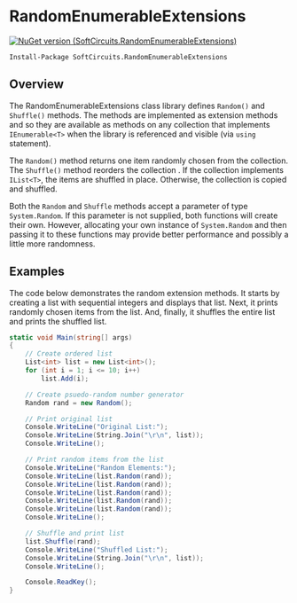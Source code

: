 # RandomEnumerableExtensions

[![NuGet version (SoftCircuits.RandomEnumerableExtensions)](https://img.shields.io/nuget/v/SoftCircuits.RandomEnumerableExtensions.svg?style=flat-square)](https://www.nuget.org/packages/SoftCircuits.RandomEnumerableExtensions/)

```
Install-Package SoftCircuits.RandomEnumerableExtensions
```

## Overview

The RandomEnumerableExtensions class library defines `Random()` and `Shuffle()` methods. The methods are implemented as extension methods and so they are available as methods on any collection that implements `IEnumerable<T>` when the library is referenced and visible (via `using` statement).

The `Random()` method returns one item randomly chosen from the collection. The `Shuffle()` method reorders the collection . If the collection implements `IList<T>`, the items are shuffled in place. Otherwise, the collection is copied and shuffled.

Both the `Random` and `Shuffle` methods accept a parameter of type `System.Random`. If this parameter is not supplied, both functions will create their own. However, allocating your own instance of `System.Random` and then passing it to these functions may provide better performance and possibly a little more randomness.

## Examples

The code below demonstrates the random extension methods. It starts by creating a list with sequential integers and displays that list. Next, it prints randomly chosen items from the list. And, finally, it shuffles the entire list and prints the shuffled list.

```cs
static void Main(string[] args)
{
    // Create ordered list
    List<int> list = new List<int>();
    for (int i = 1; i <= 10; i++)
        list.Add(i);

    // Create psuedo-random number generator
    Random rand = new Random();

    // Print original list
    Console.WriteLine("Original List:");
    Console.WriteLine(String.Join("\r\n", list));
    Console.WriteLine();

    // Print random items from the list
    Console.WriteLine("Random Elements:");
    Console.WriteLine(list.Random(rand));
    Console.WriteLine(list.Random(rand));
    Console.WriteLine(list.Random(rand));
    Console.WriteLine(list.Random(rand));
    Console.WriteLine(list.Random(rand));
    Console.WriteLine();

    // Shuffle and print list
    list.Shuffle(rand);
    Console.WriteLine("Shuffled List:");
    Console.WriteLine(String.Join("\r\n", list));
    Console.WriteLine();

    Console.ReadKey();
}
```
